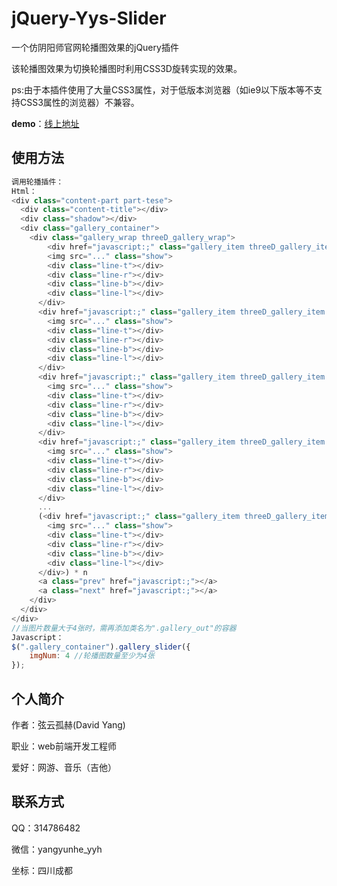 # jQuery-Yys-Slider
一个仿阴阳师官网轮播图效果的jQuery插件

该轮播图效果为切换轮播图时利用CSS3D旋转实现的效果。

ps:由于本插件使用了大量CSS3属性，对于低版本浏览器（如ie9以下版本等不支持CSS3属性的浏览器）不兼容。

**demo**：[线上地址](https://yangyunhe369.github.io/jQuery-Yys-Slider/)

## 使用方法

``` javascript
调用轮播插件：
Html：
<div class="content-part part-tese">
  <div class="content-title"></div>
  <div class="shadow"></div>
  <div class="gallery_container">
    <div class="gallery_wrap threeD_gallery_wrap">
    	<div href="javascript:;" class="gallery_item threeD_gallery_item gallery_left_middle">
        <img src="..." class="show">
        <div class="line-t"></div>
        <div class="line-r"></div>
        <div class="line-b"></div>
        <div class="line-l"></div>
      </div>
      <div href="javascript:;" class="gallery_item threeD_gallery_item front_side">
        <img src="..." class="show">
        <div class="line-t"></div>
        <div class="line-r"></div>
        <div class="line-b"></div>
        <div class="line-l"></div>
      </div>
      <div href="javascript:;" class="gallery_item threeD_gallery_item gallery_right_middle">
        <img src="..." class="show">
        <div class="line-t"></div>
        <div class="line-r"></div>
        <div class="line-b"></div>
        <div class="line-l"></div>
      </div>
      <div href="javascript:;" class="gallery_item threeD_gallery_item gallery_out">
        <img src="..." class="show">
        <div class="line-t"></div>
        <div class="line-r"></div>
        <div class="line-b"></div>
        <div class="line-l"></div>
      </div>
      ...
      (<div href="javascript:;" class="gallery_item threeD_gallery_item gallery_out">
        <img src="..." class="show">
        <div class="line-t"></div>
        <div class="line-r"></div>
        <div class="line-b"></div>
        <div class="line-l"></div>
      </div>) * n
      <a class="prev" href="javascript:;"></a>
      <a class="next" href="javascript:;"></a>
    </div>
  </div>
</div>
//当图片数量大于4张时，需再添加类名为".gallery_out"的容器
Javascript：
$(".gallery_container").gallery_slider({
	imgNum: 4 //轮播图数量至少为4张
});
```

## 个人简介
作者：弦云孤赫(David Yang)

职业：web前端开发工程师

爱好：网游、音乐（吉他）

## 联系方式
QQ：314786482

微信：yangyunhe_yyh

坐标：四川成都

